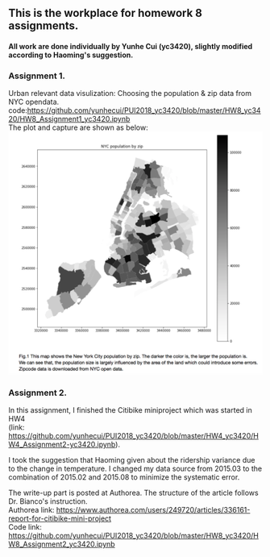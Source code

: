 ## This is the workplace for homework 8 assignments.
#### All work are done individually by Yunhe Cui (yc3420), slightly modified according to Haoming's suggestion.
### Assignment 1.  
Urban relevant data visulization: Choosing the population & zip data from NYC opendata.  
code:https://github.com/yunhecui/PUI2018_yc3420/blob/master/HW8_yc3420/HW8_Assignment1_yc3420.ipynb  
The plot and capture are shown as below:
![plot](yc3420_HW8-1.png)
  
### Assignment 2.  
In this assignment, I finished the Citibike miniproject which was started in HW4   
(link: https://github.com/yunhecui/PUI2018_yc3420/blob/master/HW4_yc3420/HW4_Assignment2-yc3420.ipynb).
  
I took the suggestion that Haoming given about the ridership variance due to the change in temperature. I changed my data source from 2015.03 to the combination of 2015.02 and 2015.08 to minimize the systematic error. 

The write-up part is posted at Authorea. The structure of the article follows Dr. Bianco's instruction.   
Authorea link: https://www.authorea.com/users/249720/articles/336161-report-for-citibike-mini-project    
Code link: https://github.com/yunhecui/PUI2018_yc3420/blob/master/HW8_yc3420/HW8_Assignment2_yc3420.ipynb   
